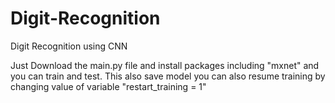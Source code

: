 # Digit-Recognition
Digit Recognition using CNN 

Just Download the main.py file and install packages including "mxnet" and you can train and test.
This also save model you can also resume training by changing value of variable "restart_training = 1" 
